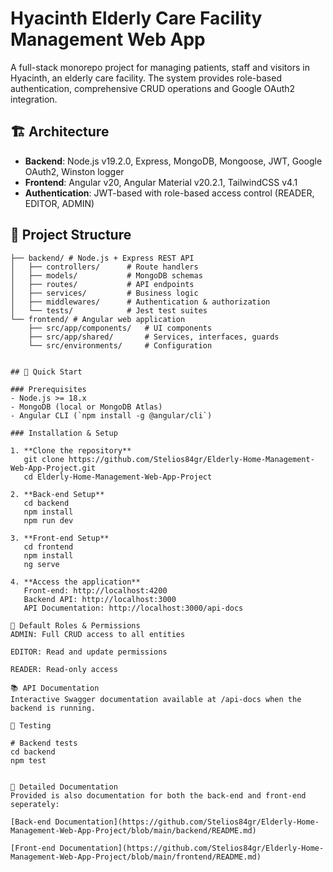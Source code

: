 # Hyacinth Elderly Care Facility Management Web App

A full-stack monorepo project for managing patients, staff and visitors in Hyacinth, an elderly care facility. The system provides role-based authentication, comprehensive CRUD operations and Google OAuth2 integration.


## 🏗️ Architecture

- **Backend**: Node.js v19.2.0, Express, MongoDB, Mongoose, JWT, Google OAuth2, Winston logger
- **Frontend**: Angular v20, Angular Material v20.2.1, TailwindCSS v4.1
- **Authentication**: JWT-based with role-based access control (READER, EDITOR, ADMIN)


## 📁 Project Structure
```text
├── backend/ # Node.js + Express REST API
│   ├── controllers/      # Route handlers
│   ├── models/           # MongoDB schemas
│   ├── routes/           # API endpoints
│   ├── services/         # Business logic
│   ├── middlewares/      # Authentication & authorization
│   └── tests/            # Jest test suites
└── frontend/ # Angular web application
    ├── src/app/components/   # UI components
    ├── src/app/shared/       # Services, interfaces, guards
    └── src/environments/     # Configuration


## 🚀 Quick Start

### Prerequisites
- Node.js >= 18.x
- MongoDB (local or MongoDB Atlas)
- Angular CLI (`npm install -g @angular/cli`)

### Installation & Setup

1. **Clone the repository**
   git clone https://github.com/Stelios84gr/Elderly-Home-Management-Web-App-Project.git
   cd Elderly-Home-Management-Web-App-Project

2. **Back-end Setup**
   cd backend
   npm install
   npm run dev

3. **Front-end Setup**
   cd frontend
   npm install
   ng serve

4. **Access the application**
   Front-end: http://localhost:4200
   Backend API: http://localhost:3000
   API Documentation: http://localhost:3000/api-docs

👥 Default Roles & Permissions
ADMIN: Full CRUD access to all entities

EDITOR: Read and update permissions

READER: Read-only access

📚 API Documentation
Interactive Swagger documentation available at /api-docs when the backend is running.

🧪 Testing

# Backend tests
cd backend
npm test


📖 Detailed Documentation
Provided is also documentation for both the back-end and front-end seperately:

[Back-end Documentation](https://github.com/Stelios84gr/Elderly-Home-Management-Web-App-Project/blob/main/backend/README.md)

[Front-end Documentation](https://github.com/Stelios84gr/Elderly-Home-Management-Web-App-Project/blob/main/frontend/README.md)